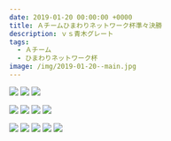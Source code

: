 ```yaml
---
date: 2019-01-20 00:00:00 +0000
title: Ａチームひまわりネットワーク杯準々決勝
description: ｖｓ青木グレート
tags:
  - Ａチーム
  - ひまわりネットワーク杯
image: /img/2019-01-20--main.jpg
---
```


![](/img/2019-01-20--01.jpg)
![](/img/2019-01-20--02.jpg)
![](/img/2019-01-20--03.jpg)

![](/img/2019-01-20--04.jpg)
![](/img/2019-01-20--05.jpg)
![](/img/2019-01-20--06.jpg)
![](/img/2019-01-20--07.jpg)

![](/img/2019-01-20--08.jpg)
![](/img/2019-01-20--09.jpg)
![](/img/2019-01-20--10.jpg)
![](/img/2019-01-20--11.jpg)
![](/img/2019-01-20--12.jpg)
